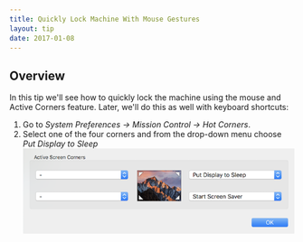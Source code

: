 ```yaml
---
title: Quickly Lock Machine With Mouse Gestures
layout: tip
date: 2017-01-08
---
```


## Overview
In this tip we'll see how to quickly lock the machine using the mouse and Active Corners feature. Later, we'll do this as well with keyboard shortcuts:

1. Go to *System Preferences -> Mission Control -> Hot Corners*.
2. Select one of the four corners and from the drop-down menu choose *Put Display to Sleep*
![active-corners](/assets/images/tips/active-corners.png)
